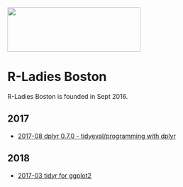 <img src="https://github.com/rladies/starter-kit/blob/master/logo/R-LadiesGlobal_RBG_online_LogoWithText_Horizontal.png" data-canonical-src="https://github.com/rladies/starter-kit/blob/master/logo/R-LadiesGlobal_RBG_online_LogoWithText_Horizontal.png" width="300" height="100" />

# R-Ladies Boston

R-Ladies Boston is founded in Sept 2016.

## 2017
- [2017-08 dplyr 0.7.0 - tidyeval/programming with dplyr](https://github.com/rladies/meetup-presentations_boston/blob/master/Boston_20170817_tidyeval_ppt.pdf)

## 2018
- [2017-03 tidyr for ggplot2](https://github.com/rladies/meetup-presentations_boston/blob/master/tidyr_ggplot2_short.pdf)
